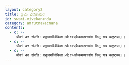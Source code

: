 ```yaml
---
layout: category2
title: ಸ್ವಾಮಿ ವಿವೇಕಾನಂದ
id: swami-vivekananda
category: amruthavachana
contents:
  - c: >- 
     यौवनं धन संपत्ति: प्रभुत्वमविवेकिता।<br>एकैकमप्यनर्थाय किमु यत्र चतुष्टयम्।।
  - c: >- 
     यौवनं धन संपत्ति: प्रभुत्वमविवेकिता।<br>एकैकमप्यनर्थाय किमु यत्र चतुष्टयम्।।
  - c: >- 
     यौवनं धन संपत्ति: प्रभुत्वमविवेकिता।<br>एकैकमप्यनर्थाय किमु यत्र चतुष्टयम्।।
---
```

